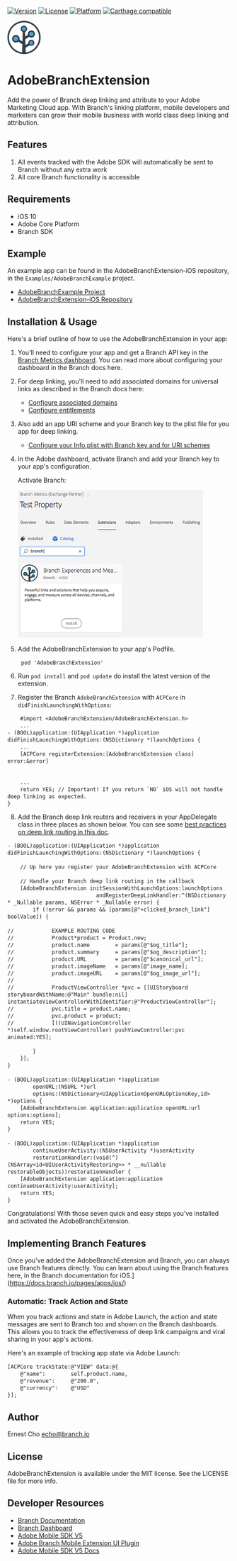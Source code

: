 [![Version](https://img.shields.io/cocoapods/v/AdobeBranchExtension.svg?style=flat)](https://cocoapods.org/pods/AdobeBranchExtension)
[![License](https://img.shields.io/cocoapods/l/AdobeBranchExtension.svg?style=flat)](https://cocoapods.org/pods/AdobeBranchExtension)
[![Platform](https://img.shields.io/cocoapods/p/AdobeBranchExtension.svg?style=flat)](https://cocoapods.org/pods/AdobeBranchExtension)
[![Carthage compatible](https://img.shields.io/badge/Carthage-compatible-4BC51D.svg?style=flat)](https://github.com/Carthage/Carthage)


![Branch Logo](scripts/images/branch-75.png)

# AdobeBranchExtension

Add the power of Branch deep linking and attribute to your Adobe Marketing Cloud app. With Branch's linking platform, mobile developers and marketers can grow their mobile business with world class deep linking and attribution.

## Features
1. All events tracked with the Adobe SDK will automatically be sent to Branch without any extra work
2. All core Branch functionality is accessible

## Requirements
- iOS 10
- Adobe Core Platform
- Branch SDK

## Example

An example app can be found in the AdobeBranchExtension-iOS repository, in the `Examples/AdobeBranchExample`
project.

- [AdobeBranchExample Project](https://github.com/BranchMetrics/AdobeBranchExtension-iOS/tree/master/Examples/AdobeBranchExample)
- [AdobeBranchExtension-iOS Repository](https://github.com/BranchMetrics/AdobeBranchExtension-iOS)

## Installation & Usage

Here's a brief outline of how to use the AdobeBranchExtension in your app:

1. You'll need to configure your app and get a Branch API key in the [Branch Metrics dashboard](https://branch.dashboard.branch.io/account-settings/app). You can read more about configuring your dashboard in the Branch docs here.

2. For deep linking, you'll need to add associated domains for universal links as described in the Branch docs here:

   - [Configure associated domains](https://docs.branch.io/pages/apps/ios/#configure-associated-domains)
   - [Configure entitlements](https://docs.branch.io/pages/apps/ios/#configure-entitlements)

3. Also add an app URI scheme and your Branch key to the plist file for you app for deep linking.

   - [Configure your Info.plist with Branch key and for URI schemes](https://docs.branch.io/pages/apps/ios/#configure-infoplist)

4. In the Adobe dashboard, activate Branch and add your Branch key to your app's configuration.

   Activate Branch:

   ![Activate Branch](scripts/images/adobe-dash-install.png)

5. Add the AdobeBranchExtension to your app's Podfile.

        pod 'AdobeBranchExtension'

6. Run `pod install` and `pod update` do install the latest version of the extension.
7. Register the Branch `AdobeBranchExtension` with `ACPCore` in `didFinishLaunchingWithOptions`:

```
    #import <AdobeBranchExtension/AdobeBranchExtension.h>
    ...
- (BOOL)application:(UIApplication *)application didFinishLaunchingWithOptions:(NSDictionary *)launchOptions {
    ...
    [ACPCore registerExtension:[AdobeBranchExtension class] error:&error]


    ...
    return YES; // Important! If you return `NO` iOS will not handle deep linking as expected.
}
```

8. Add the Branch deep link routers and receivers in your AppDelegate class in three places as shown below. You can see some [best practices on deep link routing in this doc](https://docs.branch.io/pages/deep-linking/routing/).

```
- (BOOL)application:(UIApplication *)application didFinishLaunchingWithOptions:(NSDictionary *)launchOptions {

    // Up here you register your AdobeBranchExtension with ACPCore
    
    // Handle your Branch deep link routing in the callback
    [AdobeBranchExtension initSessionWithLaunchOptions:launchOptions
                            andRegisterDeepLinkHandler:^(NSDictionary * _Nullable params, NSError * _Nullable error) {
        if (!error && params && [params[@"+clicked_branch_link"] boolValue]) {

//            EXAMPLE ROUTING CODE
//            Product*product = Product.new;
//            product.name        = params[@"$og_title"];
//            product.summary     = params[@"$og_description"];
//            product.URL         = params[@"$canonical_url"];
//            product.imageName   = params[@"image_name];
//            product.imageURL    = params[@"$og_image_url"];
//            
//            ProductViewController *pvc = [[UIStoryboard storyboardWithName:@"Main" bundle:nil] instantiateViewControllerWithIdentifier:@"ProductViewController"];
//            pvc.title = product.name;
//            pvc.product = product;
//            [((UINavigationController *)self.window.rootViewController) pushViewController:pvc animated:YES];

        }
    }];
}

- (BOOL)application:(UIApplication *)application
        openURL:(NSURL *)url
        options:(NSDictionary<UIApplicationOpenURLOptionsKey,id> *)options {
    [AdobeBranchExtension application:application openURL:url options:options];
    return YES;
}

- (BOOL)application:(UIApplication *)application
        continueUserActivity:(NSUserActivity *)userActivity
        restorationHandler:(void(^)(NSArray<id<UIUserActivityRestoring>> * __nullable restorableObjects))restorationHandler {
    [AdobeBranchExtension application:application continueUserActivity:userActivity];
    return YES;
}
```


Congratulations! With those seven quick and easy steps you've installed and activated the AdobeBranchExtension.

## Implementing Branch Features

Once you've added the AdobeBranchExtension and Branch, you can always use Branch features directly. You can learn about using the Branch features here, in the Branch documentation for iOS.](https://docs.branch.io/pages/apps/ios/)


### Automatic: Track Action and State
When you track actions and state in Adobe Launch, the action and state messages are sent to Branch too and shown on the
Branch dashboards. This allows you to track the effectiveness of deep link campaigns and viral sharing in your app's actions.

Here's an example of tracking app state via Adobe Launch:

    [ACPCore trackState:@"VIEW" data:@{
        @"name":        self.product.name,
        @"revenue":     @"200.0",
        @"currency":    @"USD"
    }];


## Author

Ernest Cho echo@branch.io

## License

AdobeBranchExtension is available under the MIT license. See the LICENSE file for more info.

## Developer Resources

- [Branch Documentation](https://docs.branch.io/)
- [Branch Dashboard](https://dashboard.branch.io/)
- [Adobe Mobile SDK V5](https://launch.gitbook.io/marketing-mobile-sdk-v5-by-adobe-documentation/release-notes)
- [Adobe Branch Mobile Extension UI Plugin](https://github.com/BranchMetrics/adobe-branch-mobile-plugin)
- [Adobe Mobile SDK V5 Docs](https://launch.gitbook.io/marketing-mobile-sdk-v5-by-adobe-documentation/build-your-own-extension)
